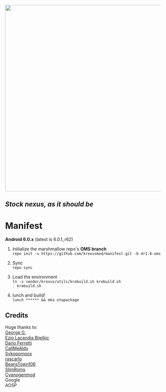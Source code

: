 <p align="center">
  <img src="https://raw.github.com/krexus/manifest/mm/krexus-logo.png" width="600">
</p>


*Stock nexus, as it should be*
------------------------------

Manifest
========

**Android 6.0.x** (latest is 6.0.1_r62)

1. Initialize the marshmallow repo's **OMS branch**			
`repo init -u https://github.com/krexusmod/manifest.git -b dr1.6-oms`

2. Sync		
`repo sync`

3. Load the environment		
`ln -s vendor/krexus/utils/krebuild.sh krebuild.sh`		
`. krebuild.sh`

4. lunch and build!		
`lunch ****** && mka otapackage`

Credits
------------
Huge thanks to:  
[George G.](https://github.com/KreAch3R)		
[Ezio Lacandia Bijelkic](https://github.com/ezio84)		
[Dario Ferretti](https://github.com/AndroidRul3z)		
[CallMeAldy](https://github.com/CallMeAldy)		
[Sykopompos](https://github.com/Sykopompos)		
[rascarlo](https://plus.google.com/+CarloDiNuccio/)		
[BeansTown106](https://github.com/BeansTown106)		
[SlimRoms](https://github.com/SlimRoms)		
[Cyanogenmod](https://github.com/CyanogenMod)  
Google	
AOSP

